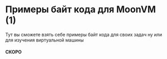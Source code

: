 # Примеры байт кода  для MoonVM (1)
  
Тут вы сможете взять себе примеры байт кода для своих задач ну или для изучения виртуальной машины

#### СКОРО
